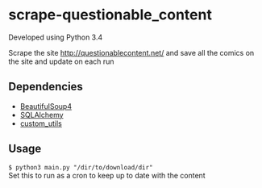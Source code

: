 # scrape-questionable_content

Developed using Python 3.4

Scrape the site http://questionablecontent.net/ and save all the comics on the site and update on each run

## Dependencies
- [BeautifulSoup4](https://pypi.python.org/pypi/beautifulsoup4)
- [SQLAlchemy](https://pypi.python.org/pypi/SQLAlchemy)
- [custom_utils](https://github.com/xtream1101/custom-utils)

## Usage
`$ python3 main.py "/dir/to/download/dir"`  
Set this to run as a cron to keep up to date with the content
